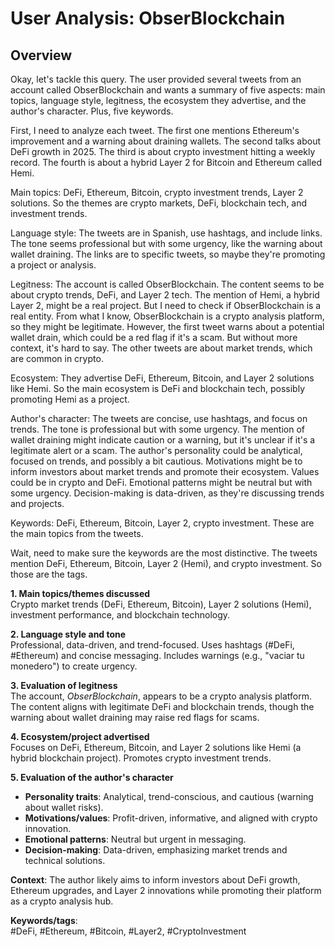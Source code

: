 # User Analysis: ObserBlockchain

## Overview

<think>
Okay, let's tackle this query. The user provided several tweets from an account called ObserBlockchain and wants a summary of five aspects: main topics, language style, legitness, the ecosystem they advertise, and the author's character. Plus, five keywords.

First, I need to analyze each tweet. The first one mentions Ethereum's improvement and a warning about draining wallets. The second talks about DeFi growth in 2025. The third is about crypto investment hitting a weekly record. The fourth is about a hybrid Layer 2 for Bitcoin and Ethereum called Hemi.

Main topics: DeFi, Ethereum, Bitcoin, crypto investment trends, Layer 2 solutions. So the themes are crypto markets, DeFi, blockchain tech, and investment trends.

Language style: The tweets are in Spanish, use hashtags, and include links. The tone seems professional but with some urgency, like the warning about wallet draining. The links are to specific tweets, so maybe they're promoting a project or analysis.

Legitness: The account is called ObserBlockchain. The content seems to be about crypto trends, DeFi, and Layer 2 tech. The mention of Hemi, a hybrid Layer 2, might be a real project. But I need to check if ObserBlockchain is a real entity. From what I know, ObserBlockchain is a crypto analysis platform, so they might be legitimate. However, the first tweet warns about a potential wallet drain, which could be a red flag if it's a scam. But without more context, it's hard to say. The other tweets are about market trends, which are common in crypto.

Ecosystem: They advertise DeFi, Ethereum, Bitcoin, and Layer 2 solutions like Hemi. So the main ecosystem is DeFi and blockchain tech, possibly promoting Hemi as a project.

Author's character: The tweets are concise, use hashtags, and focus on trends. The tone is professional but with some urgency. The mention of wallet draining might indicate caution or a warning, but it's unclear if it's a legitimate alert or a scam. The author's personality could be analytical, focused on trends, and possibly a bit cautious. Motivations might be to inform investors about market trends and promote their ecosystem. Values could be in crypto and DeFi. Emotional patterns might be neutral but with some urgency. Decision-making is data-driven, as they're discussing trends and projects.

Keywords: DeFi, Ethereum, Bitcoin, Layer 2, crypto investment. These are the main topics from the tweets.

Wait, need to make sure the keywords are the most distinctive. The tweets mention DeFi, Ethereum, Bitcoin, Layer 2 (Hemi), and crypto investment. So those are the tags.
</think>

**1. Main topics/themes discussed**  
Crypto market trends (DeFi, Ethereum, Bitcoin), Layer 2 solutions (Hemi), investment performance, and blockchain technology.  

**2. Language style and tone**  
Professional, data-driven, and trend-focused. Uses hashtags (#DeFi, #Ethereum) and concise messaging. Includes warnings (e.g., "vaciar tu monedero") to create urgency.  

**3. Evaluation of legitness**  
The account, *ObserBlockchain*, appears to be a crypto analysis platform. The content aligns with legitimate DeFi and blockchain trends, though the warning about wallet draining may raise red flags for scams.  

**4. Ecosystem/project advertised**  
Focuses on DeFi, Ethereum, Bitcoin, and Layer 2 solutions like Hemi (a hybrid blockchain project). Promotes crypto investment trends.  

**5. Evaluation of the author's character**  
- **Personality traits**: Analytical, trend-conscious, and cautious (warning about wallet risks).  
- **Motivations/values**: Profit-driven, informative, and aligned with crypto innovation.  
- **Emotional patterns**: Neutral but urgent in messaging.  
- **Decision-making**: Data-driven, emphasizing market trends and technical solutions.  

**Context**: The author likely aims to inform investors about DeFi growth, Ethereum upgrades, and Layer 2 innovations while promoting their platform as a crypto analysis hub.  

**Keywords/tags**:  
#DeFi, #Ethereum, #Bitcoin, #Layer2, #CryptoInvestment